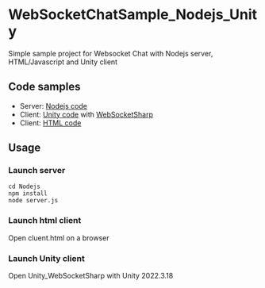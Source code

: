 # WebSocketChatSample_Nodejs_Unity
Simple sample project for Websocket Chat with Nodejs server, HTML/Javascript and Unity client

## Code samples
- Server: [Nodejs code](Nodejs/server.js)
- Client: [Unity code](Unity_WebSocketSharp/Assets/WebSocketChatClient.cs) with [WebSocketSharp](https://github.com/sta/websocket-sharp)
- Client: [HTML code](Nodejs/client.html)

## Usage

### Launch server
```shell
cd Nodejs
npm install
node server.js
```

### Launch html client
Open cluent.html on a browser

### Launch Unity client
Open Unity_WebSocketSharp with Unity 2022.3.18

